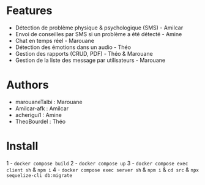 # Features
- Détection de problème physique & psychologique (SMS) - Amilcar
- Envoi de conseilles par SMS si un problème a été détecté - Amine
- Chat en temps réel - Marouane
- Détection des émotions dans un audio - Théo
- Gestion des rapports (CRUD, PDF) - Théo & Marouane
- Gestion de la liste des message par utilisateurs - Marouane

# Authors
- marouaneTalbi : Marouane
- Amilcar-afk : Amilcar
- acherigui1 : Amine
- TheoBourdel : Théo

# Install
1 - `docker compose build`
2 - `docker compose up`
3 - `docker compose exec client sh` & `npm i`
4 - `docker compose exec server sh` & `npm i` & `cd src` & `npx sequelize-cli db:migrate`
